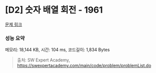 # [D2] 숫자 배열 회전 - 1961 

[문제 링크](https://swexpertacademy.com/main/code/problem/problemDetail.do?contestProbId=AV5Pq-OKAVYDFAUq) 

### 성능 요약

메모리: 18,144 KB, 시간: 104 ms, 코드길이: 1,834 Bytes



> 출처: SW Expert Academy, https://swexpertacademy.com/main/code/problem/problemList.do